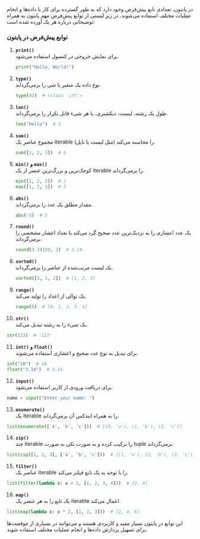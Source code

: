 در پایتون، تعدادی تابع پیش‌فرض وجود دارد که به طور گسترده برای کار با داده‌ها و انجام عملیات مختلف استفاده می‌شوند. در زیر لیستی از توابع پیش‌فرض مهم پایتون به همراه توضیحاتی درباره هر یک آورده شده است:

### توابع پیش‌فرض در پایتون

1. **`print()`**  
   برای نمایش خروجی در کنسول استفاده می‌شود.
   ```python
   print("Hello, World!")
   ```

2. **`type()`**  
   نوع داده یک متغیر یا شی را برمی‌گرداند.
   ```python
   type(42)  # <class 'int'>
   ```

3. **`len()`**  
   طول یک رشته، لیست، دیکشنری، یا هر شیء قابل تکرار را برمی‌گرداند.
   ```python
   len("Hello")  # 5
   ```

4. **`sum()`**  
   مجموع عناصر یک iterable (مثل لیست یا تاپل) را محاسبه می‌کند.
   ```python
   sum([1, 2, 3])  # 6
   ```

5. **`min()` و `max()`**  
   کوچک‌ترین و بزرگ‌ترین عنصر از یک iterable را برمی‌گرداند.
   ```python
   min([1, 2, 3])  # 1
   max([1, 2, 3])  # 3
   ```

6. **`abs()`**  
   مقدار مطلق یک عدد را برمی‌گرداند.
   ```python
   abs(-5)  # 5
   ```

7. **`round()`**  
   یک عدد اعشاری را به نزدیک‌ترین عدد صحیح گرد می‌کند یا تعداد اعشار مشخصی را برمی‌گرداند.
   ```python
   round(3.14159, 2)  # 3.14
   ```

8. **`sorted()`**  
   یک لیست مرتب‌شده از عناصر را برمی‌گرداند.
   ```python
   sorted([3, 1, 2])  # [1, 2, 3]
   ```

9. **`range()`**  
   یک توالی از اعداد را تولید می‌کند.
   ```python
   range(5)  # [0, 1, 2, 3, 4]
   ```

10. **`str()`**  
   یک شیء را به رشته تبدیل می‌کند.
   ```python
   str(123)  # '123'
   ```

11. **`int()` و `float()`**  
   برای تبدیل به نوع عدد صحیح و اعشاری استفاده می‌شوند.
   ```python
   int("10")  # 10
   float("3.14")  # 3.14
   ```

12. **`input()`**  
   برای دریافت ورودی از کاربر استفاده می‌شود.
   ```python
   name = input("Enter your name: ")
   ```

13. **`enumerate()`**  
   یک iterable را به همراه ایندکس آن برمی‌گرداند.
   ```python
   list(enumerate(['a', 'b', 'c']))  # [(0, 'a'), (1, 'b'), (2, 'c')]
   ```

14. **`zip()`**  
   چند iterable را ترکیب کرده و به صورت تکی به صورت tuple برمی‌گرداند.
   ```python
   list(zip([1, 2, 3], ['a', 'b', 'c']))  # [(1, 'a'), (2, 'b'), (3, 'c')]
   ```

15. **`filter()`**  
   عناصر یک iterable را با توجه به یک تابع فیلتر می‌کند.
   ```python
   list(filter(lambda x: x > 2, [1, 2, 3, 4]))  # [3, 4]
   ```

16. **`map()`**  
   یک تابع را به هر عنصر یک iterable اعمال می‌کند.
   ```python
   list(map(lambda x: x * 2, [1, 2, 3]))  # [2, 4, 6]
   ```

این توابع در پایتون بسیار مفید و کاربردی هستند و می‌توانند در بسیاری از موقعیت‌ها برای تسهیل پردازش داده‌ها و انجام عملیات مختلف استفاده شوند.
